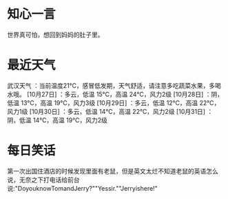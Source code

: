 # 知心一言
  世界真可怕，想回到妈妈的肚子里。

# 最近天气
  武汉天气 ：当前温度21℃，感冒低发期，天气舒适，请注意多吃蔬菜水果，多喝水哦。
  [10月27日] ：多云，低温 15℃，高温 24℃，风力2级
  [10月28日] ：阴，低温 13℃，高温 19℃，风力3级
  [10月29日] ：多云，低温 12℃，高温 22℃，风力1级
  [10月30日] ：多云，低温 14℃，高温 22℃，风力2级
  [10月31日] ：阴，低温 14℃，高温 19℃，风力2级

# 每日笑话
  第一次出国住酒店的时候发现里面有老鼠，但是英文太烂不知道老鼠的英语怎么说，无奈之下打电话给前台说:"DoyouknowTomandJerry?""Yessir.""Jerryishere!"

